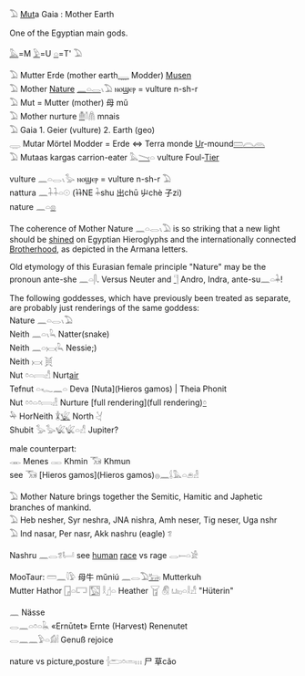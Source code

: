 𓅐 [Mut](https://en.wikipedia.org/wiki/Mut)a Gaia : Mother Earth  

One of the Egyptian main gods.  

[𓅓](𓅓)=M [𓅱](𓅱)=U [𓏏](𓏏)=T' 𓅐  

𓅐 Mutter Erde (mother earth[𓇾](𓇾) Modder) [Musen](Musen)  
𓅐 Mother [Nature](cosmos) [𓈖](𓈖)[𓏏](𓏏)[𓂋](𓂋)𓏯𓅐  ⲛⲟϣⲉⲣ = vulture  n-sh-r  
𓅐 Mut = Mutter (mother) 母 mǔ  
𓅐 Mother nurture [𓄟](𓄟)𓄠𓋤 mnais  
𓅐 Gaia 1. Geier (vulture)  2. Earth (geo)  
𓇾 Mutar Mörtel Modder = Erde ⇔ Terra monde [Ur](Ur)-mound[𓏠](𓏠)[𓇹](𓇹)[𓇺](𓇺)  
𓅐 Mutaas kargas carrion-eater 𓅓[𓏱](𓏱)𓏏 vulture Foul-[Tier](𓄛)  



   vulture 𓈖𓏏𓂋𓏯𓅭  ⲛⲟϣⲉⲣ = vulture  n-sh-r 𓅐  
   nattura 𓈖𓇑𓇑𓏏𓇳  (𐦌NE 𓇓shu  出chū 屮chè 子zi)  
   nature 𓈖𓏏[𓊖](𓊖)  

The coherence of Mother Nature 𓈖𓏏𓂋𓏯𓅐 is so striking that a new light should be [shined](𓇳) on Egyptian Hieroglyphs and the internationally connected [Brotherhood](Human), as depicted in the Armana letters.  

Old etymology of this Eurasian female principle "Nature" may be the pronoun ante-she 𓈖𓏏𓋴. Versus Neuter and [𓊹](𓊹) Andro, Indra, ante-su𓈖𓏏𓇓!  

The following goddesses, which have previously been treated as separate, are probably just renderings of the same goddess:  
Nature 𓈖𓏏𓂋𓏯𓅐  
Neith 𓈖𓏏𓏯𓆗 Natter(snake)  
Neith 𓈖𓏏𓋋𓆗 Nessie;)  
Neith 𓋋 𓋌  
Nut 𓏌𓏏𓇯𓀭  Nurt[air](Air)  
Tefnut 𓏏𓆑𓈖𓏏 Deva [Nuta](Hieros gamos) | Theia Phonit  
Nut 𓏌𓏌𓏏𓏌𓇯𓁐 Nurture [full rendering](full rendering)[𓏌](𓏌)  
𓅆 HorNeith 𓇇[𓆤](𓆤) North 𓋔  
Shubit 𓅭𓅭𓆤𓆤𓏏𓀭 Jupiter?  


male counterpart:  
𓋊 Menes 𓋉 Khmin 𓃝 Khmun  
see 𓃝 [Hieros gamos](Hieros gamos)𓐍𓈖𓌰𓅓𓏏𓂉𓁐  


𓅐 Mother Nature brings together the Semitic, Hamitic and Japhetic branches of mankind.  
𓅐 Heb nesher, Syr neshra, JNA nishra, Amh neser, Tig neser, Uga nshr  
𓅐 Ind nasar, Per nasr, Akk nashru (eagle) 𓆂  



Nashru 𓈖𓂋𓆂𓂡 see [human](Human) [race](Human) vs rage 𓂋𓍿𓏏𓀀  

MooTaur: 𓏠𓈖𓇋𓅱‎ 母牛 mǔniú 𓈖𓂋𓅐[𓃒](𓃒)𓏤 Mutterkuh  
Mutter Hathor [𓉗](𓉗)𓏏𓉐 𓉡 𓎛𓊨𓏏 Heather  𓉠 𓋧 𓂓𓏤𓊪𓏏𓎛𓀭 "Hüterin"  

𓈖 Nässe  
𓂋𓈖𓏏𓏌𓏏𓆘  «Ernūtet» Ernte (Harvest) Renenutet  
𓂋𓈖𓈖𓅱𓏏𓀁𓏪 Genuß rejoice  

nature vs picture,posture 𓐪𓂧𓏌𓏛𓏥   尸  草cǎo  
